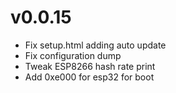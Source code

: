 # v0.0.15

- Fix setup.html adding auto update
- Fix configuration dump
- Tweak ESP8266 hash rate print
- Add 0xe000 for esp32 for boot
